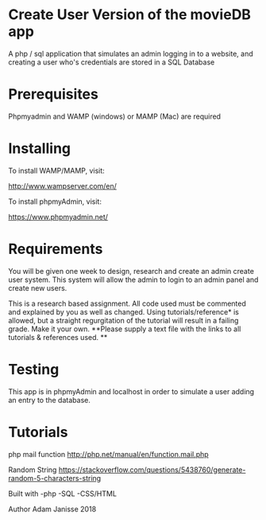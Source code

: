 # Create User Version of the movieDB app
A php / sql application that simulates an admin logging in to a website, and creating a user who's credentials are stored in a SQL Database

# Prerequisites
Phpmyadmin and WAMP (windows) or MAMP (Mac) are required 

# Installing
To install WAMP/MAMP, visit:

http://www.wampserver.com/en/

To install phpmyAdmin, visit:

https://www.phpmyadmin.net/



# Requirements
You will be given one week to design, research and create an admin create user
system. This system will allow the admin to login to an admin panel and create new
users.

This is a research based assignment. All code used must be commented and
explained by you as well as changed. Using tutorials/reference* is allowed, but a
straight regurgitation of the tutorial will result in a failing grade. Make it your own.
**Please supply a text file with the links to all tutorials & references used. **

# Testing
This app is in phpmyAdmin and localhost in order to simulate a user adding an entry to the database.

# Tutorials
php mail function
http://php.net/manual/en/function.mail.php 

Random String
https://stackoverflow.com/questions/5438760/generate-random-5-characters-string

Built with
-php
-SQL
-CSS/HTML 

Author
Adam Janisse 2018
